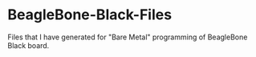 BeagleBone-Black-Files
======================

Files that I have generated for "Bare Metal" programming of BeagleBone Black board.
